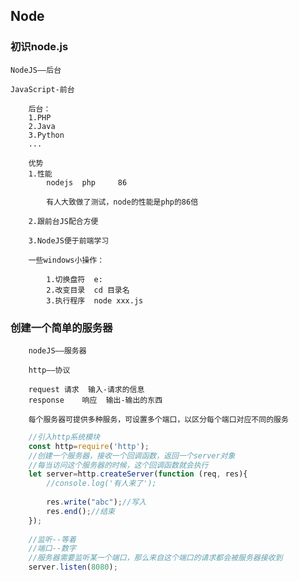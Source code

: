 ## Node

### 初识node.js

	NodeJS——后台
	
	JavaScript-前台
		
		后台：
		1.PHP
		2.Java
		3.Python
		...
		
		优势
		1.性能
			nodejs	php		86
			
			有人大致做了测试，node的性能是php的86倍
		
		2.跟前台JS配合方便
		
		3.NodeJS便于前端学习
		
		一些windows小操作：
		
			1.切换盘符	e:
			2.改变目录	cd 目录名
			3.执行程序	node xxx.js

### 创建一个简单的服务器

		nodeJS——服务器
		
		http——协议
		
		request	请求	输入-请求的信息
		response	响应	输出-输出的东西
		
		每个服务器可提供多种服务，可设置多个端口，以区分每个端口对应不同的服务

```javascript
	//引入http系统模块
	const http=require('http');
	//创建一个服务器，接收一个回调函数，返回一个server对象
	//每当访问这个服务器的时候，这个回调函数就会执行
	let server=http.createServer(function (req, res){
	  	//console.log('有人来了');
	
	  	res.write("abc");//写入
	  	res.end();//结束
	});
	
	//监听--等着
	//端口--数字
	//服务器需要监听某一个端口，那么来自这个端口的请求都会被服务器接收到
	server.listen(8080);
```

